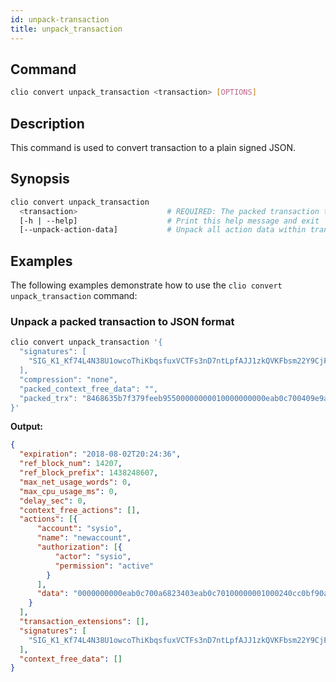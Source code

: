 ```yaml
---
id: unpack-transaction
title: unpack_transaction
---
```


## Command

```sh
clio convert unpack_transaction <transaction> [OPTIONS]
```

## Description

This command is used to convert transaction to a plain signed JSON.

## Synopsis

```sh
clio convert unpack_transaction
  <transaction>                    # REQUIRED: The packed transaction to unpack
  [-h | --help]                    # Print this help message and exit
  [--unpack-action-data]           # Unpack all action data within transaction, needs interaction with nodeop
```

## Examples

The following examples demonstrate how to use the `clio convert unpack_transaction` command:

### Unpack a packed transaction to JSON format

```sh
clio convert unpack_transaction '{
  "signatures": [
    "SIG_K1_Kf74L4N38U1owcoThiKbqsfuxVCTFs3nD7ntLpfAJJ1zkQVKFbsm22Y9CjFJMrKxqDB6bVPZvPCbnxnw5wRwebBUmMFmKa"
  ],
  "compression": "none",
  "packed_context_free_data": "",
  "packed_trx": "8468635b7f379feeb95500000000010000000000eab0c700409e9a2264b89a010000000000eab0c700000000a8ed3232660000000000eab0c700a6823403eab0c70100000001000240cc0bf90a5656c8bb81f0eb86f49f89613c5cd988c018715d4646c6bd0ad3d8010000000100000001000240cc0bf90a5656c8bb81f0eb86f49f89613c5cd988c018715d4646c6bd0ad3d80100000000"
}'
```

**Output:**

```json
{
  "expiration": "2018-08-02T20:24:36",
  "ref_block_num": 14207,
  "ref_block_prefix": 1438248607,
  "max_net_usage_words": 0,
  "max_cpu_usage_ms": 0,
  "delay_sec": 0,
  "context_free_actions": [],
  "actions": [{
      "account": "sysio",
      "name": "newaccount",
      "authorization": [{
          "actor": "sysio",
          "permission": "active"
        }
      ],
      "data": "0000000000eab0c700a6823403eab0c70100000001000240cc0bf90a5656c8bb81f0eb86f49f89613c5cd988c018715d4646c6bd0ad3d8010000000100000001000240cc0bf90a5656c8bb81f0eb86f49f89613c5cd988c018715d4646c6bd0ad3d801000000"
    }
  ],
  "transaction_extensions": [],
  "signatures": [
    "SIG_K1_Kf74L4N38U1owcoThiKbqsfuxVCTFs3nD7ntLpfAJJ1zkQVKFbsm22Y9CjFJMrKxqDB6bVPZvPCbnxnw5wRwebBUmMFmKa"
  ],
  "context_free_data": []
}
```
